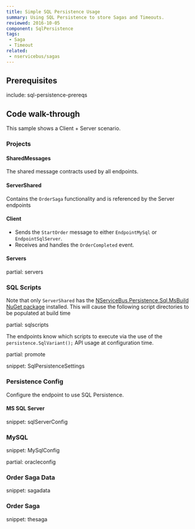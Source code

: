 ```yaml
---
title: Simple SQL Persistence Usage
summary: Using SQL Persistence to store Sagas and Timeouts.
reviewed: 2016-10-05
component: SqlPersistence
tags:
 - Saga
 - Timeout
related:
 - nservicebus/sagas
---
```


## Prerequisites


include: sql-persistence-prereqs


## Code walk-through

This sample shows a Client + Server scenario.


### Projects


#### SharedMessages

The shared message contracts used by all endpoints.


#### ServerShared

Contains the `OrderSaga` functionality and is referenced by the Server endpoints


####  Client

 * Sends the `StartOrder` message to either `EndpointMySql` or `EndpointSqlServer`.
 * Receives and handles the `OrderCompleted` event.


#### Servers
 
partial: servers


### SQL Scripts

Note that only `ServerShared` has the [NServiceBus.Persistence.Sql.MsBuild NuGet package](https://www.nuget.org/packages/NServiceBus.Persistence.Sql.MsBuild) installed. This will cause the following script directories to be populated at build time 

partial: sqlscripts

The endpoints know which scripts to execute via the use of the `persistence.SqlVariant();` API usage at configuration time.


partial: promote

snippet: SqlPersistenceSettings


### Persistence Config

Configure the endpoint to use SQL Persistence.


#### MS SQL Server

snippet: sqlServerConfig


### MySQL

snippet: MySqlConfig


partial: oracleconfig

### Order Saga Data

snippet: sagadata


### Order Saga

snippet: thesaga

